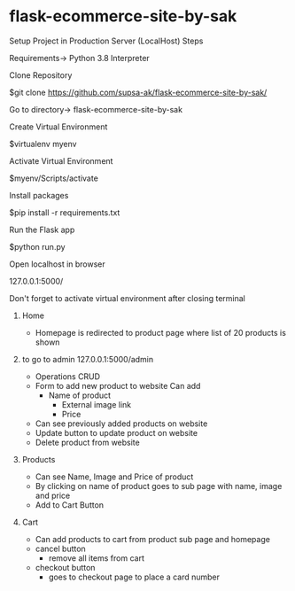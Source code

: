 # flask-ecommerce-site-by-sak
Setup Project in Production Server (LocalHost) Steps

Requirements-> Python 3.8 Interpreter

Clone Repository 

$git clone https://github.com/supsa-ak/flask-ecommerce-site-by-sak/

Go to directory-> flask-ecommerce-site-by-sak

Create Virtual Environment

$virtualenv myenv

Activate Virtual Environment 

$myenv/Scripts/activate

Install packages 

$pip install -r requirements.txt

Run the Flask app 

$python run.py

Open localhost in browser 

127.0.0.1:5000/

Don't forget to activate virtual environment after closing terminal

1. Home
    - Homepage is redirected to product page where list of 20 products is shown
    
2. to go to admin 127.0.0.1:5000/admin 
    - Operations CRUD
    - Form to add new product to website 
        Can add
        - Name of product
            - External image link
            - Price
    - Can see previously added products on website 
    - Update button to update product on website
    - Delete product from website

3. Products
    - Can see Name, Image and Price of product
    - By clicking on name of product goes to sub page with name, image and price
    - Add to Cart Button
   
4. Cart
    - Can add products to cart from product sub page and homepage
    -  cancel  button 
        - remove all items from cart
    - checkout button
        - goes to checkout page to place a card number

